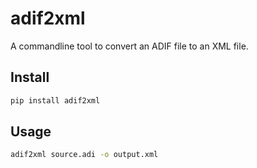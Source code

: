 # adif2xml

A commandline tool to convert an ADIF file to an XML file.

## Install

```bash
pip install adif2xml
```

## Usage

```bash
adif2xml source.adi -o output.xml
```
